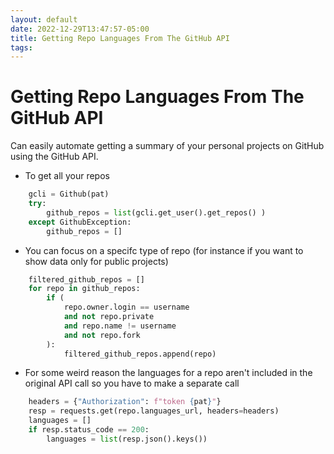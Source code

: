 ```yaml
---
layout: default
date: 2022-12-29T13:47:57-05:00
title: Getting Repo Languages From The GitHub API
tags: 
---
```


# Getting Repo Languages From The GitHub API

Can easily automate getting a summary of your personal projects on GitHub using the GitHub API.

- To get all your repos
```python
    gcli = Github(pat)
    try:
        github_repos = list(gcli.get_user().get_repos() )
    except GithubException:
        github_repos = []
```
- You can focus on a specifc type of repo (for instance if you want to show data only for public projects)
```python
    filtered_github_repos = []
    for repo in github_repos:
        if (
            repo.owner.login == username
            and not repo.private
            and repo.name != username
            and not repo.fork
        ):
            filtered_github_repos.append(repo)
```
- For some weird reason the languages for a repo aren't included in the original API call so you have to make a separate call
```python
    headers = {"Authorization": f"token {pat}"}
    resp = requests.get(repo.languages_url, headers=headers)
    languages = []
    if resp.status_code == 200:
        languages = list(resp.json().keys())
```
